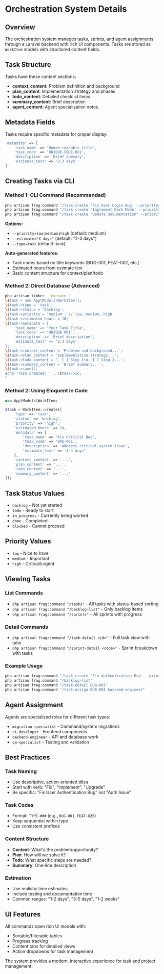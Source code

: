 # Orchestration System Details

## Overview
The orchestration system manages tasks, sprints, and agent assignments through a Laravel backend with rich UI components. Tasks are stored as `WorkItem` models with structured content fields.

## Task Structure
Tasks have these content sections:
- **context_content**: Problem definition and background
- **plan_content**: Implementation strategy and phases  
- **todo_content**: Detailed checklist items
- **summary_content**: Brief description
- **agent_content**: Agent specialization notes

## Metadata Fields
Tasks require specific metadata for proper display:
```php
'metadata' => [
    'task_name' => 'Human-readable title',
    'task_code' => 'UNIQUE-CODE-001', 
    'description' => 'Brief summary',
    'estimate_text' => '2-3 days'
]
```

## Creating Tasks via CLI

### Method 1: CLI Command (Recommended)
```bash
php artisan frag:command "/task-create 'Fix User Login Bug' --priority=high --estimate='2 days'"
php artisan frag:command "/task-create 'Implement Dark Mode' --priority=medium --estimate='3-4 days'"
php artisan frag:command "/task-create 'Update Documentation' --priority=low --estimate='1 day'"
```

**Options:**
- `--priority=low|medium|high` (default: medium)
- `--estimate="X days"` (default: "2-3 days")
- `--type=task` (default: task)

**Auto-generated features:**
- Task codes based on title keywords (BUG-001, FEAT-002, etc.)
- Estimated hours from estimate text
- Basic content structure for context/plan/todo

### Method 2: Direct Database (Advanced)
```bash
php artisan tinker --execute "
\$task = new App\Models\WorkItem();
\$task->type = 'task';
\$task->status = 'backlog';
\$task->priority = 'medium'; // low, medium, high
\$task->estimated_hours = 16;
\$task->metadata = [
    'task_name' => 'Your Task Title',
    'task_code' => 'UNIQUE-001',
    'description' => 'Brief description',
    'estimate_text' => '2-3 days'
];
\$task->context_content = 'Problem and background...';
\$task->plan_content = 'Implementation strategy...';
\$task->todo_content = '- [ ] Step 1\n- [ ] Step 2...';
\$task->summary_content = 'Brief summary...';
\$task->save();
echo 'Task created: ' . \$task->id;
"
```

### Method 2: Using Eloquent in Code
```php
use App\Models\WorkItem;

$task = WorkItem::create([
    'type' => 'task',
    'status' => 'backlog',
    'priority' => 'high',
    'estimated_hours' => 24,
    'metadata' => [
        'task_name' => 'Fix Critical Bug',
        'task_code' => 'BUG-001',
        'description' => 'Address critical system issue',
        'estimate_text' => '3-4 days'
    ],
    'context_content' => '...',
    'plan_content' => '...',
    'todo_content' => '...',
    'summary_content' => '...'
]);
```

## Task Status Values
- `backlog` - Not yet started
- `todo` - Ready to start  
- `in_progress` - Currently being worked
- `done` - Completed
- `blocked` - Cannot proceed

## Priority Values
- `low` - Nice to have
- `medium` - Important 
- `high` - Critical/urgent

## Viewing Tasks

### List Commands
- `php artisan frag:command "/tasks"` - All tasks with status-based sorting
- `php artisan frag:command "/backlog-list"` - Only backlog items
- `php artisan frag:command "/sprints"` - All sprints with progress

### Detail Commands  
- `php artisan frag:command "/task-detail <id>"` - Full task view with tabs
- `php artisan frag:command "/sprint-detail <code>"` - Sprint breakdown with tasks

### Example Usage
```bash
php artisan frag:command "/task-create 'Fix Authentication Bug' --priority=high --estimate='1-2 days'"
php artisan frag:command "/backlog-list"
php artisan frag:command "/task-detail BUG-001"
php artisan frag:command "/task-assign BUG-001 backend-engineer"
```

## Agent Assignment
Agents are specialized roles for different task types:
- `migration-specialist` - Command/system migrations
- `ui-developer` - Frontend components
- `backend-engineer` - API and database work
- `qa-specialist` - Testing and validation

## Best Practices

### Task Naming
- Use descriptive, action-oriented titles
- Start with verb: "Fix", "Implement", "Upgrade"
- Be specific: "Fix User Authentication Bug" not "Auth Issue"

### Task Codes
- Format: `TYPE-###` (e.g., `BUG-001`, `FEAT-025`)
- Keep sequential within type
- Use consistent prefixes

### Content Structure
- **Context**: What's the problem/opportunity?
- **Plan**: How will we solve it?
- **Todo**: What specific steps are needed?
- **Summary**: One-line description

### Estimation
- Use realistic time estimates
- Include testing and documentation time
- Common ranges: "1-2 days", "3-5 days", "1-2 weeks"

## UI Features
All commands open rich UI modals with:
- Sortable/filterable tables
- Progress tracking
- Content tabs for detailed views
- Action dropdowns for task management

The system provides a modern, interactive experience for task and project management.